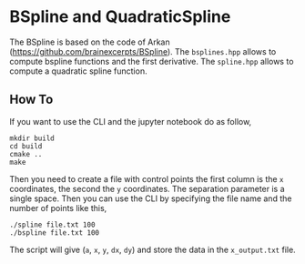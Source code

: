 # BSpline and QuadraticSpline

The BSpline is based on the code of Arkan (https://github.com/brainexcerpts/BSpline). The `bsplines.hpp` allows to compute
bspline functions and the first derivative. The `spline.hpp` allows to compute a quadratic spline function.

## How To

If you want to use the CLI and the jupyter notebook do as follow,

```
mkdir build
cd build
cmake ..
make
```

Then you need to create a file with control points the first column is the `x` coordinates, the second the `y`
coordinates. The separation parameter is a single space. Then you can use the CLI by specifying the file name and the
number of points like this,

```
./spline file.txt 100
./bspline file.txt 100
```

The script will give (`a`, `x`, `y`, `dx`, `dy`) and store the data in the `x_output.txt` file.